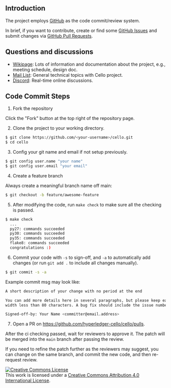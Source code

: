 [//]: # (SPDX-License-Identifier: CC-BY-4.0)

## Introduction

The project employs [GitHub](https://github.com/hyperledger-cello/cello) as the code commit/review system.

In brief, if you want to contribute, create or find some [GitHub Issues](https://docs.github.com/en/issues) and submit changes via [GitHub Pull Requests](https://docs.github.com/en/pull-requests).

## Questions and discussions

* [Wikipage](https://wiki.hyperledger.org/projects/cello): Lots of information and documentation about the project, e.g., meeting schedule, design doc.
* [Mail List](mailto:hyperledger-cello@lists.hyperledger.org): General technical topics with Cello project.
* [Discord](https://discord.gg/hyperledger): Real-time online discussions.

## Code Commit Steps

1. Fork the repository

Click the "Fork" button at the top right of the repository page.

2. Clone the project to your working directory.

```bash
$ git clone https://github.com/<your-username>/cello.git
$ cd cello
```

3. Config your git name and email if not setup previously.

```bash
$ git config user.name "your name"
$ git config user.email "your email"
```

4. Create a feature branch

Always create a meaningful branch name off main:

```bash
$ git checkout -b feature/awesome-feature
```

5. After modifying the code, run `make check` to make sure all the checking is passed.

```bash
$ make check
  ...
  py27: commands succeeded
  py30: commands succeeded
  py35: commands succeeded
  flake8: commands succeeded
  congratulations :)
```

6. Commit your code with `-s` to sign-off, and `-a` to automatically add changes (or run `git add .` to include all changes manually).

```bash
$ git commit -s -a
```

Example commit msg may look like:

```bash
A short description of your change with no period at the end

You can add more details here in several paragraphs, but please keep each line
width less than 80 characters. A bug fix should include the issue number.

Signed-off-by: Your Name <committer@email.address>
```

7. Open a PR on https://github.com/hyperledger-cello/cello/pulls.

After the ci checking passed, wait for reviewers to approve it. The patch will be merged into the `main` branch after passing the review.

If you need to refine the patch further as the reviewers may suggest, you can change on the same branch, and commit the new code, and then re-request review.

<a rel="license" href="http://creativecommons.org/licenses/by/4.0/"><img alt="Creative Commons License" style="border-width:0" src="https://i.creativecommons.org/l/by/4.0/88x31.png" /></a><br />This work is licensed under a <a rel="license" href="http://creativecommons.org/licenses/by/4.0/">Creative Commons Attribution 4.0 International License</a>.
